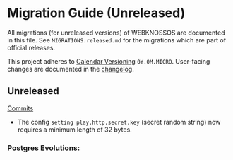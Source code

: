 # Migration Guide (Unreleased)
All migrations (for unreleased versions) of WEBKNOSSOS are documented in this file.
See `MIGRATIONS.released.md` for the migrations which are part of official releases.

This project adheres to [Calendar Versioning](http://calver.org/) `0Y.0M.MICRO`.
User-facing changes are documented in the [changelog](CHANGELOG.released.md).

## Unreleased
[Commits](https://github.com/scalableminds/webknossos/compare/23.11.0...HEAD)
- The config `setting play.http.secret.key` (secret random string) now requires a minimum length of 32 bytes.


### Postgres Evolutions:

